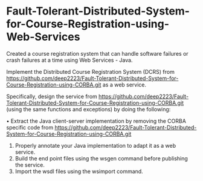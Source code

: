 # Fault-Tolerant-Distributed-System-for-Course-Registration-using-Web-Services
Created a course registration system that can handle software failures or crash failures at a time using Web Services - Java.

Implement the Distributed Course Registration System (DCRS) from https://github.com/deep2223/Fault-Tolerant-Distributed-System-for-Course-Registration-using-CORBA.git as a web service. 

Specifically, design the service from https://github.com/deep2223/Fault-Tolerant-Distributed-System-for-Course-Registration-using-CORBA.git
(using the same functions and exceptions) by doing the following:

• Extract the Java client-server implementation by removing the CORBA specific code from 
https://github.com/deep2223/Fault-Tolerant-Distributed-System-for-Course-Registration-using-CORBA.git

1. Properly annotate your Java implementation to adapt it as a web service. 
2. Build the end point files using the wsgen command before publishing the service. 
3. Import the wsdl files using the wsimport command. 
